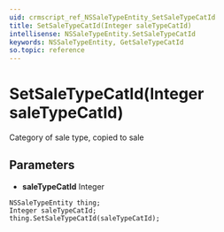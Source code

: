 ```yaml
---
uid: crmscript_ref_NSSaleTypeEntity_SetSaleTypeCatId
title: SetSaleTypeCatId(Integer saleTypeCatId)
intellisense: NSSaleTypeEntity.SetSaleTypeCatId
keywords: NSSaleTypeEntity, GetSaleTypeCatId
so.topic: reference
---
```


# SetSaleTypeCatId(Integer saleTypeCatId)

Category of sale type, copied to sale

## Parameters

* **saleTypeCatId** Integer

```crmscript
NSSaleTypeEntity thing;
Integer saleTypeCatId;
thing.SetSaleTypeCatId(saleTypeCatId);
```

